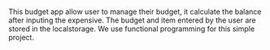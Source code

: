 This budget app allow user to manage their budget, it calculate the balance after inputing the expensive. The budget and item entered by the user are stored in the localstorage. We use functional programming for this simple project.